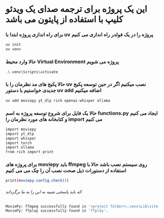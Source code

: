 # این یک پروژه برای ترجمه صدای یک ویدئو کلیپ با استفاده از پایتون می باشد
### برای راه اندازی پروژه ابتدا با uv پروژه را در یک فولدر راه اندازی می کنیم

```bash
uv init
uv venv
```
### حالا وارد محیط Virtual Environment پروژه می شویم
```bash
.\.venv\Scripts\activate
```

### حالا پکیج های مد نظرمان را با uv نصب میکنیم اگر در حین توسعه پکیج جدیدی خواستیم با دستور uv add اضافه میکنیم

```bash
uv add moviepy yt_dlp rich openai-whisper ollama
```
### حالا یک فایل برای شروع توسعه پروژه به اسم functions.py ایجاد می کنیم و کتابخانه های مورد نظرمان را import می کنیم

```bash
import moviepy
import yt_dlp
import whisper
import torch
import ollama
from rich import print

```

### برای پروژه های moviepy باید ffmpeg روی سیستم نصب باشد حالا با استفاده از دستورات ذیل صحت نصب آن را چک می می کنیم
```bash
print(moviepy.config.check())

```
###### که باید پاسخی شبیه به این را به ما برگرداند:
```bash
MoviePy: ffmpeg successfully found in '<project folder>\.venv\Lib\site-packages\imageio_ffmpeg\binaries\ffmpeg-win-x86_64-v7.1.exe'.
MoviePy: ffplay successfully found in 'ffplay'.

```